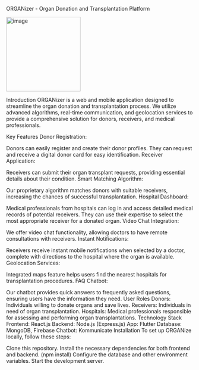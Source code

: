 ORGANizer - Organ Donation and Transplantation Platform


<img width="200" height="200" alt="image" src="https://github.com/user-attachments/assets/054b7b08-7f62-4c8f-a285-30ceac744afd" />


Introduction
ORGANizer is a web and mobile application designed to streamline the organ donation and transplantation process. We utilize advanced algorithms, real-time communication, and geolocation services to provide a comprehensive solution for donors, receivers, and medical professionals.

Key Features
Donor Registration:

Donors can easily register and create their donor profiles.
They can request and receive a digital donor card for easy identification.
Receiver Application:

Receivers can submit their organ transplant requests, providing essential details about their condition.
Smart Matching Algorithm:

Our proprietary algorithm matches donors with suitable receivers, increasing the chances of successful transplantation.
Hospital Dashboard:

Medical professionals from hospitals can log in and access detailed medical records of potential receivers.
They can use their expertise to select the most appropriate receiver for a donated organ.
Video Chat Integration:

We offer video chat functionality, allowing doctors to have remote consultations with receivers.
Instant Notifications:

Receivers receive instant mobile notifications when selected by a doctor, complete with directions to the hospital where the organ is available.
Geolocation Services:

Integrated maps feature helps users find the nearest hospitals for transplantation procedures.
FAQ Chatbot:

Our chatbot provides quick answers to frequently asked questions, ensuring users have the information they need.
User Roles
Donors: Individuals willing to donate organs and save lives.
Receivers: Individuals in need of organ transplantation.
Hospitals: Medical professionals responsible for assessing and performing organ transplantations.
Technology Stack
Frontend: React.js
Backend: Node.js (Express.js)
App: Flutter
Database: MongoDB, Firebase
Chatbot: Kommunicate
Installation
To set up ORGANize locally, follow these steps:

Clone this repository.
Install the necessary dependencies for both frontend and backend. (npm install)
Configure the database and other environment variables.
Start the development server.
